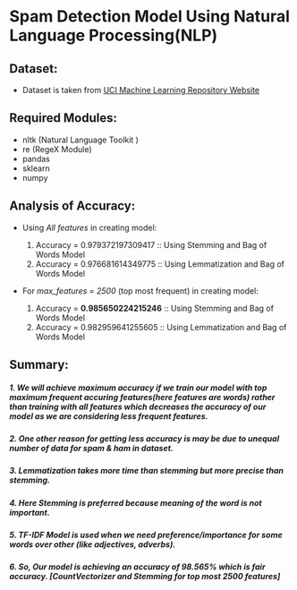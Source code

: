 # Spam Detection Model Using Natural Language Processing(NLP)

## Dataset:
* Dataset is taken from [UCI Machine Learning Repository Website](https://archive.ics.uci.edu/ml/datasets/SMS+Spam+Collection)

## Required Modules:

* nltk (Natural Language Toolkit )
* re (RegeX Module)
* pandas
* sklearn
* numpy

## Analysis of Accuracy:

* Using _All features_ in creating model:

  1. Accuracy = 0.979372197309417 :: Using Stemming and Bag of Words Model
  2. Accuracy = 0.976681614349775 :: Using Lemmatization and Bag of Words Model

* For _max_features = 2500_ (top most frequent) in creating model:

  1. Accuracy = __0.985650224215246__ :: Using Stemming and Bag of Words Model 
  2. Accuracy = 0.982959641255605 :: Using Lemmatization and Bag of Words Model 

## Summary:

##### 1. We will achieve maximum accuracy if we train our model with top maximum frequent accuring features(here features are words) rather than training with all features which decreases the accuracy of our model as we are considering less frequent features.

##### 2. One other reason for getting less accuracy is may be due to unequal number of data for spam & ham in dataset.

##### 3. Lemmatization takes more time than stemming but more precise than stemming.

##### 4. Here Stemming is preferred because meaning of the word is not important.

##### 5. TF-IDF Model is used when we need preference/importance for some words over other (like adjectives, adverbs).

##### 6. So, Our model is achieving an accuracy of 98.565% which is fair accuracy. [CountVectorizer and Stemming for top most 2500 features]

